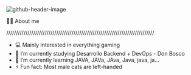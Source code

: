 ![github-header-image](https://github.com/MiguelAngelGSG/MiguelAngelGSG/assets/169648041/7635d958-3e53-49ec-b982-bc01164284ef)

 
 👩‍🎓 About me
  
/////////////////////////////////////////////////////////////////////////////
- 💻 Mainly interested in everything gaming
- 🔭 I’m currently studying Desarrollo Backend + DevOps - Don Bosco
- 🧠 I’m currently learning JAVA, JAVa, JAva, Java, java, ja...
- ⚡ Fun fact: Most male cats are left-handed
